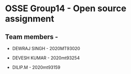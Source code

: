 OSSE Group14 - Open source assignment 
============================================

Team members - 
----------------

* DEWRAJ SINGH 	  -   2020MT93020
+ DEVESH KUMAR	  -   2020mt93254
- DILIP.M		  -   2020mt93159




